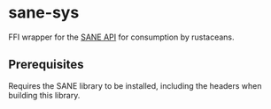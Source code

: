 # sane-sys

FFI wrapper for the [SANE API](http://www.sane-project.org) for consumption by rustaceans.

## Prerequisites

Requires the SANE library to be installed, including the headers when building this library.

